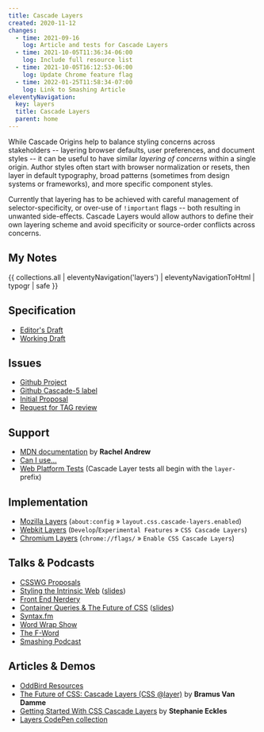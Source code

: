 ```yaml
---
title: Cascade Layers
created: 2020-11-12
changes:
  - time: 2021-09-16
    log: Article and tests for Cascade Layers
  - time: 2021-10-05T11:36:34-06:00
    log: Include full resource list
  - time: 2021-10-05T16:12:53-06:00
    log: Update Chrome feature flag
  - time: 2022-01-25T11:58:34-07:00
    log: Link to Smashing Article
eleventyNavigation:
  key: layers
  title: Cascade Layers
  parent: home
---
```


While Cascade Origins help to balance styling concerns across stakeholders --
layering browser defaults, user preferences, and document styles --
it can be useful to have similar _layering of concerns_ within a single origin.
Author styles often start with browser normalization or resets,
then layer in default typography,
broad patterns (sometimes from design systems or frameworks),
and more specific component styles.

Currently that layering has to be achieved with careful management of selector-specificity,
or over-use of `!important` flags -- both resulting in unwanted side-effects.
Cascade Layers would allow authors to define their own layering scheme
and avoid specificity or source-order conflicts across concerns.

## My Notes

{{ collections.all | eleventyNavigation('layers') | eleventyNavigationToHtml | typogr | safe }}

## Specification

- [Editor's Draft](https://drafts.csswg.org/css-cascade-5/)
- [Working Draft](https://www.w3.org/TR/css-cascade-5/)

## Issues

- [Github Project](https://github.com/w3c/csswg-drafts/projects/15)
- [Github Cascade-5 label](https://github.com/w3c/csswg-drafts/labels/css-cascade-5)
- [Initial Proposal](https://github.com/w3c/csswg-drafts/issues/4470)
- [Request for TAG review](https://github.com/w3ctag/design-reviews/issues/597)

## Support

- [MDN documentation](https://developer.mozilla.org/en-US/docs/Web/CSS/@layer)
  by **Rachel Andrew**
- [Can I use...](https://caniuse.com/css-cascade-layers)
- [Web Platform Tests](http://wpt.live/css/css-cascade/)
  (Cascade Layer tests all begin with the `layer-` prefix)

## Implementation

- [Mozilla Layers](https://bugzilla.mozilla.org/show_bug.cgi?id=1699214)
  (`about:config` » `layout.css.cascade-layers.enabled`)
- [Webkit Layers](https://bugs.webkit.org/show_bug.cgi?id=220779)
  (`Develop`/`Experimental Features` » `CSS Cascade Layers`)
- [Chromium Layers](https://crbug.com/1095765)
  (`chrome://flags/` » `Enable CSS Cascade Layers`)

## Talks & Podcasts

- [CSSWG Proposals](https://slides.oddbird.net/csswg/)
- [Styling the Intrinsic Web](https://www.oddbird.net/talks/intrinsic-web/)
  ([slides](https://slides.oddbird.net/css-next/))
- [Front End Nerdery](https://www.oddbird.net/2021/08/15/fe-nerdery-10/)
- [Container Queries & The Future of CSS](https://www.oddbird.net/talks/responsive-components/)
  ([slides](https://slides.oddbird.net/css-next/))
- [Syntax.fm](https://www.oddbird.net/2021/06/16/syntaxfm-362/)
- [Word Wrap Show](https://www.oddbird.net/2021/05/17/word-wrap-11/)
- [The F-Word](https://www.oddbird.net/2021/05/06/f-word-11/)
- [Smashing Podcast](https://www.oddbird.net/2021/05/04/smashing-36/)

## Articles & Demos

- [OddBird Resources](https://www.oddbird.net/tags/cascade-layers/)
- [The Future of CSS: Cascade Layers (CSS @layer)](https://www.bram.us/2021/09/15/the-future-of-css-cascade-layers-css-at-layer/)
  by **Bramus Van Damme**
- [Getting Started With CSS Cascade Layers](https://www.smashingmagazine.com/2022/01/introduction-css-cascade-layers/)
  by **Stephanie Eckles**
- [Layers CodePen collection](https://codepen.io/collection/BNjmma)
